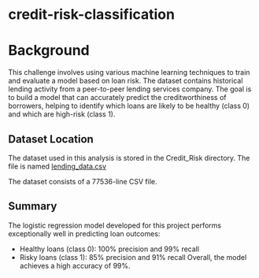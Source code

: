 # credit-risk-classification

# Background 
This challenge involves using various machine learning techniques to train and evaluate a model based on loan risk. The dataset contains historical lending activity from a peer-to-peer lending services company. The goal is to build a model that can accurately predict the creditworthiness of borrowers, helping to identify which loans are likely to be healthy (class 0) and which are high-risk (class 1).


## Dataset Location



The dataset used in this analysis is stored in the Credit_Risk directory. The file is named [lending_data.csv](credit-risk-classification/Credit_Risk/lending_data.csv)

The dataset consists of a 77536-line CSV file.


##  Summary
The logistic regression model developed for this project performs exceptionally well in predicting loan outcomes:

* Healthy loans (class 0): 100% precision and 99% recall
* Risky loans (class 1): 85% precision and 91% recall
Overall, the model achieves a high accuracy of 99%.
